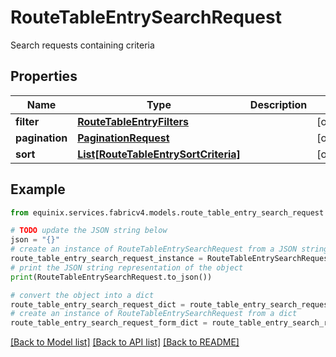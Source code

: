 # RouteTableEntrySearchRequest

Search requests containing criteria

## Properties

Name | Type | Description | Notes
------------ | ------------- | ------------- | -------------
**filter** | [**RouteTableEntryFilters**](RouteTableEntryFilters.md) |  | [optional] 
**pagination** | [**PaginationRequest**](PaginationRequest.md) |  | [optional] 
**sort** | [**List[RouteTableEntrySortCriteria]**](RouteTableEntrySortCriteria.md) |  | [optional] 

## Example

```python
from equinix.services.fabricv4.models.route_table_entry_search_request import RouteTableEntrySearchRequest

# TODO update the JSON string below
json = "{}"
# create an instance of RouteTableEntrySearchRequest from a JSON string
route_table_entry_search_request_instance = RouteTableEntrySearchRequest.from_json(json)
# print the JSON string representation of the object
print(RouteTableEntrySearchRequest.to_json())

# convert the object into a dict
route_table_entry_search_request_dict = route_table_entry_search_request_instance.to_dict()
# create an instance of RouteTableEntrySearchRequest from a dict
route_table_entry_search_request_form_dict = route_table_entry_search_request.from_dict(route_table_entry_search_request_dict)
```
[[Back to Model list]](../README.md#documentation-for-models) [[Back to API list]](../README.md#documentation-for-api-endpoints) [[Back to README]](../README.md)


